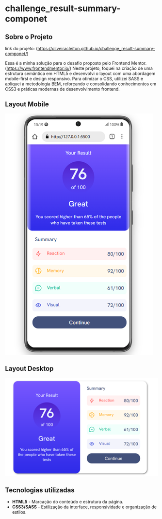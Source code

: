 # challenge_result-summary-componet

## Sobre o Projeto

link do projeto: (https://oliveiracleiton.github.io/challenge_result-summary-componet/)

Essa é a minha solução para o desafio proposto pelo Frontend Mentor. (https://www.frontendmentor.io/)
Neste projeto, foquei na criação de uma estrutura semântica em HTML5 e desenvolvi o layout com uma abordagem mobile-first e design responsivo. 
Para otimizar o CSS, utilizei SASS e apliquei a metodologia BEM, reforçando e consolidando conhecimentos em CSS3 e práticas modernas de desenvolvimento frontend.


## Layout Mobile

![Layout Mobile](./img/layout-preview/mobile-preview.png)

## Layout Desktop

![Layout Desktop](./img/layout-preview/desktop-preview.png)

## Tecnologias utilizadas
- **HTML5** - Marcação do conteúdo e estrutura da página.
- **CSS3/SASS** - Estilização da interface, responsividade e organização de estilos.
